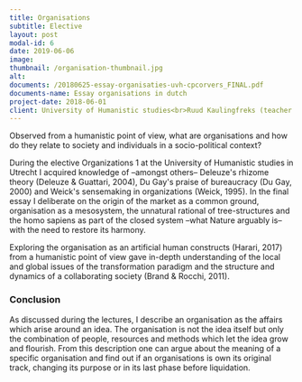 ```yaml
---
title: Organisations
subtitle: Elective
layout: post
modal-id: 6
date: 2019-06-06
image:
thumbnail: /organisation-thumbnail.jpg
alt:
documents: /20180625-essay-organisaties-uvh-cpcorvers_FINAL.pdf
documents-name: Essay organisations in dutch
project-date: 2018-06-01
client: University of Humanistic studies<br>Ruud Kaulingfreks (teacher elective)
---
```

Observed from a humanistic point of view, what are organisations and how do they relate to society and individuals in a socio-political context?

During the elective Organizations 1 at the University of Humanistic studies in Utrecht I acquired knowledge of –amongst others– Deleuze's rhizome theory (Deleuze & Guattari, 2004), Du Gay's praise of bureaucracy (Du Gay, 2000) and Weick's sensemaking in organizations (Weick, 1995). In the final essay I deliberate on the origin of the market as a common ground, organisation as a mesosystem, the unnatural rational of tree-structures and the homo sapiens as part of the closed system –what Nature arguably is– with the need to restore its harmony.

Exploring the organisation as an artificial human constructs (Harari, 2017) from a humanistic point of view gave in-depth understanding of the local and global issues of the transformation paradigm and the structure and dynamics of a collaborating society (Brand & Rocchi, 2011).

### Conclusion
As discussed during the lectures, I describe an organisation as the affairs which arise around an idea. The organisation is not the idea itself but only the combination of people, resources and methods which let the idea grow and flourish. From this description one can argue about the meaning of a specific organisation and find out if an organisations is own its original track, changing its purpose or in its last phase before liquidation.
